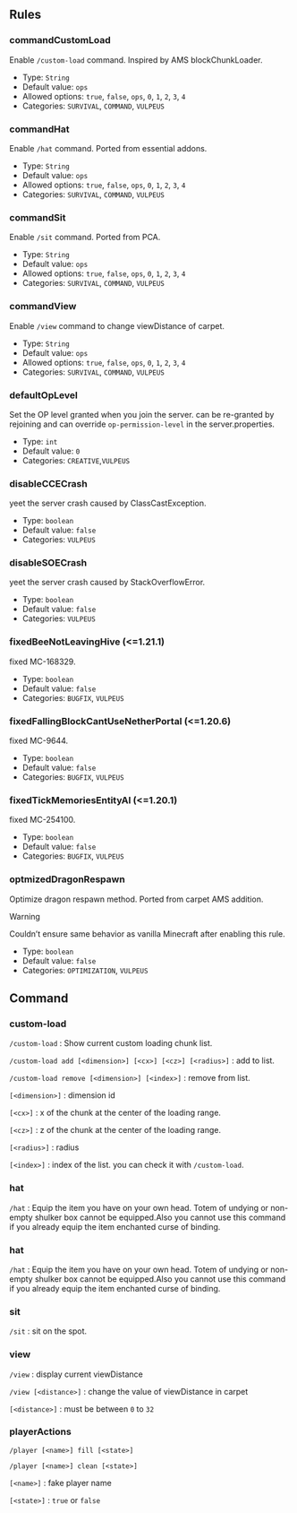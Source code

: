 ## Rules

### commandCustomLoad

Enable `/custom-load` command. Inspired by AMS blockChunkLoader.

- Type: `String`
- Default value: `ops`
- Allowed options: `true`, `false`, `ops`, `0`, `1`, `2`, `3`, `4`
- Categories: `SURVIVAL`, `COMMAND`, `VULPEUS`

### commandHat

Enable `/hat` command. Ported from essential addons.

- Type: `String`
- Default value: `ops`
- Allowed options: `true`, `false`, `ops`, `0`, `1`, `2`, `3`, `4`
- Categories: `SURVIVAL`, `COMMAND`, `VULPEUS`

### commandSit

Enable `/sit` command. Ported from PCA.

- Type: `String`
- Default value: `ops`
- Allowed options: `true`, `false`, `ops`, `0`, `1`, `2`, `3`, `4`
- Categories: `SURVIVAL`, `COMMAND`, `VULPEUS`

### commandView

Enable `/view` command to change viewDistance of carpet.

- Type: `String`
- Default value: `ops`
- Allowed options: `true`, `false`, `ops`, `0`, `1`, `2`, `3`, `4`
- Categories: `SURVIVAL`, `COMMAND`, `VULPEUS`

### defaultOpLevel

Set the OP level granted when you join the server. can be re-granted by rejoining and can
override `op-permission-level` in the server.properties.

- Type: `int`
- Default value: `0`
- Categories: `CREATIVE`,`VULPEUS`

### disableCCECrash

yeet the server crash caused by ClassCastException.

- Type: `boolean`
- Default value: `false`
- Categories: `VULPEUS`

### disableSOECrash

yeet the server crash caused by StackOverflowError.

- Type: `boolean`
- Default value: `false`
- Categories: `VULPEUS`

### fixedBeeNotLeavingHive (<=1.21.1)

fixed MC-168329.

- Type: `boolean`
- Default value: `false`
- Categories: `BUGFIX`, `VULPEUS`

### fixedFallingBlockCantUseNetherPortal (<=1.20.6)

fixed MC-9644.

- Type: `boolean`
- Default value: `false`
- Categories: `BUGFIX`, `VULPEUS`

### fixedTickMemoriesEntityAI (<=1.20.1)

fixed MC-254100.

- Type: `boolean`
- Default value: `false`
- Categories: `BUGFIX`, `VULPEUS`

### optmizedDragonRespawn

Optimize dragon respawn method. Ported from carpet AMS addition.
> [!WARNING]
> Couldn’t ensure same behavior as vanilla Minecraft after enabling this rule.

- Type: `boolean`
- Default value: `false`
- Categories: `OPTIMIZATION`, `VULPEUS`

## Command

### custom-load

`/custom-load` : Show current custom loading chunk list.

`/custom-load add [<dimension>] [<cx>] [<cz>] [<radius>]` : add to list.

`/custom-load remove [<dimension>] [<index>]` : remove from list.

`[<dimension>]` : dimension id

`[<cx>]` : x of the chunk at the center of the loading range.

`[<cz>]` : z of the chunk at the center of the loading range.

`[<radius>]` : radius

`[<index>]` : index of the list. you can check it with `/custom-load`.

### hat

`/hat` : Equip the item you have on your own head. Totem of undying or non-empty shulker box cannot
be equipped.Also you cannot use this command if you already equip the item enchanted curse of
binding.

### hat

`/hat` : Equip the item you have on your own head. Totem of undying or non-empty shulker box cannot
be equipped.Also you cannot use this command if you already equip the item enchanted curse of
binding.

### sit

`/sit` : sit on the spot.

### view

`/view` :  display current viewDistance

`/view [<distance>]` : change the value of viewDistance in carpet

`[<distance>]` : must be between `0` to `32`

### playerActions

`/player [<name>] fill [<state>]`

`/player [<name>] clean [<state>]`

`[<name>]` : fake player name

`[<state>]` : `true` or `false`